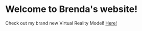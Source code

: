 # Welcome to Brenda's website!

Check out my brand new Virtual Reality Model! [Here!](https://brenda-neil.glitch.me/)
